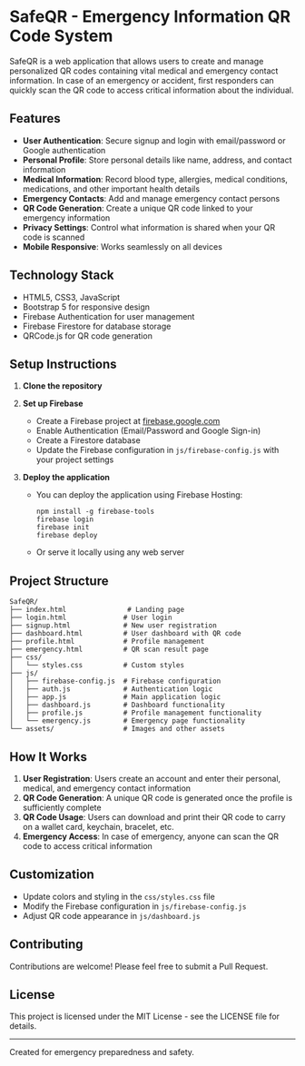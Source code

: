 # SafeQR - Emergency Information QR Code System

SafeQR is a web application that allows users to create and manage personalized QR codes containing vital medical and emergency contact information. In case of an emergency or accident, first responders can quickly scan the QR code to access critical information about the individual.

## Features

- **User Authentication**: Secure signup and login with email/password or Google authentication
- **Personal Profile**: Store personal details like name, address, and contact information
- **Medical Information**: Record blood type, allergies, medical conditions, medications, and other important health details
- **Emergency Contacts**: Add and manage emergency contact persons
- **QR Code Generation**: Create a unique QR code linked to your emergency information
- **Privacy Settings**: Control what information is shared when your QR code is scanned
- **Mobile Responsive**: Works seamlessly on all devices

## Technology Stack

- HTML5, CSS3, JavaScript
- Bootstrap 5 for responsive design
- Firebase Authentication for user management
- Firebase Firestore for database storage
- QRCode.js for QR code generation

## Setup Instructions

1. **Clone the repository**

2. **Set up Firebase**
   - Create a Firebase project at [firebase.google.com](https://firebase.google.com)
   - Enable Authentication (Email/Password and Google Sign-in)
   - Create a Firestore database
   - Update the Firebase configuration in `js/firebase-config.js` with your project settings

3. **Deploy the application**
   - You can deploy the application using Firebase Hosting:
     ```
     npm install -g firebase-tools
     firebase login
     firebase init
     firebase deploy
     ```
   - Or serve it locally using any web server

## Project Structure

```
SafeQR/
├── index.html               # Landing page
├── login.html              # User login
├── signup.html             # New user registration
├── dashboard.html          # User dashboard with QR code
├── profile.html            # Profile management
├── emergency.html          # QR scan result page
├── css/
│   └── styles.css          # Custom styles
├── js/
│   ├── firebase-config.js  # Firebase configuration
│   ├── auth.js             # Authentication logic
│   ├── app.js              # Main application logic
│   ├── dashboard.js        # Dashboard functionality
│   ├── profile.js          # Profile management functionality
│   └── emergency.js        # Emergency page functionality
└── assets/                 # Images and other assets
```

## How It Works

1. **User Registration**: Users create an account and enter their personal, medical, and emergency contact information
2. **QR Code Generation**: A unique QR code is generated once the profile is sufficiently complete
3. **QR Code Usage**: Users can download and print their QR code to carry on a wallet card, keychain, bracelet, etc.
4. **Emergency Access**: In case of emergency, anyone can scan the QR code to access critical information

## Customization

- Update colors and styling in the `css/styles.css` file
- Modify the Firebase configuration in `js/firebase-config.js`
- Adjust QR code appearance in `js/dashboard.js`

## Contributing

Contributions are welcome! Please feel free to submit a Pull Request.

## License

This project is licensed under the MIT License - see the LICENSE file for details.

---

Created for emergency preparedness and safety. 